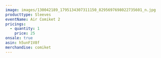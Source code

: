 ```yaml
---
image: images/130042189_1795134307311150_8295697698022735601_n.jpg
producttype: Sleeves
eventName: Air Comiket 2
pricings:
  - quantity: 1
    price: 25
onsale: true
asin: h5unF1V8f
merchandise: comiket
---
```

